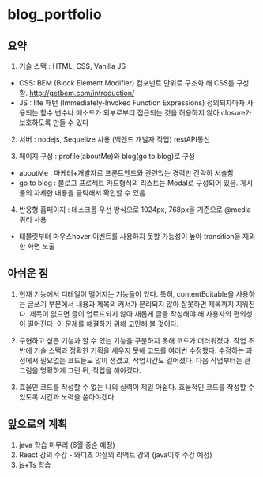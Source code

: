 # blog_portfolio

## 요약

1. 기술 스택 : HTML, CSS, Vanilla JS
- CSS: BEM (Block Element Modifier)
       컴포넌트 단위로 구조화 해 CSS를 구성함.
       http://getbem.com/introduction/
- JS : Iife 패턴 (Immediately-Invoked Function Expressions)
      정의되자마자 사용되는 함수
      변수나 메소드가 외부로부터 접근되는 것을 허용하지 않아 closure가 보호하도록 만들 수 있다

2. 서버 : nodejs, Sequelize 사용 (백엔드 개발자 작업)
         restAPI통신 
         
3. 페이지 구성 : profile(aboutMe)와 blog(go to blog)로 구성
- aboutMe : 마케터+개발자로 프론트엔드와 관련있는 경력만 간략히 서술함
- go to blog : 블로그 프로젝트 
  카드형식의 리스트는 Modal로 구성되어 있음. 게시물의 자세한 내용을 클릭해서 확인할 수 있음.
  
4. 반응형 홈페이지 : 데스크톱 우선 방식으로 1024px, 768px을 기준으로 @media쿼리 사용
  - 태블릿부터 마우스hover 이벤트를 사용하지 못할 가능성이 높아 transition을 제외한 화면 노출
  

## 아쉬운 점

1. 현재 기능에서 디테일이 떨어지는 기능들이 있다. 특히, contentEditable을 사용하는 글쓰기 부분에서 내용과 제목의 커서가 분리되지 않아 잘못하면 제목까지 지워진다. 제목이 없으면 글이 업로드되지 않아 새롭게 글을 작성해야 해 사용자의 편의성이 떨어진다. 이 문제를 해결하기 위해 고민해 볼 것이다.

2. 구현하고 싶은 기능과 할 수 있는 기능을 구분하지 못해 코드가 더러워졌다. 작업 초반에 기술 스택과 정확한 기획을 세우지 못해 코드를 여러번 수정했다. 수정하는 과정에서 필요없는 코드들도 많이 생겼고, 작업시간도 길어졌다. 다음 작업부터는 큰 그림을 명확하게 그린 뒤, 작업을 해야겠다. 

3. 효율인 코드를 작성할 수 없는 나의 실력이 제일 아쉽다. 효율적인 코드를 작성할 수 있도록 시간과 노력을 쏟아야겠다.

## 앞으로의 계획
1. java 학습 마무리 (6월 중순 예정)
2. React 강의 수강 - 와디즈 야살의 리액트 강의 (java이후 수강 예정)
3. js+Ts 학습
